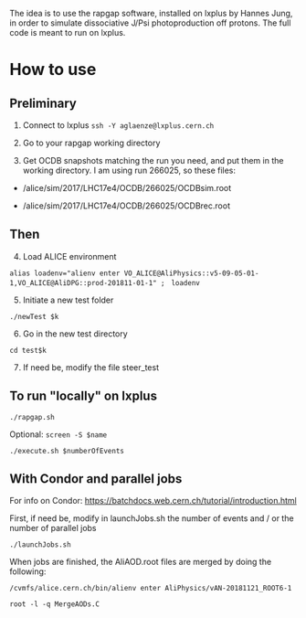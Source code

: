 

The idea is to use the rapgap software, installed on lxplus by Hannes Jung, in order to simulate dissociative J/Psi photoproduction off protons. The full code is meant to run on lxplus.

# How to use

## Preliminary

1) Connect to lxplus
```ssh -Y aglaenze@lxplus.cern.ch ```

2) Go to your rapgap working directory

3) Get OCDB snapshots matching the run you need, and put them in the working directory. I am using run 266025, so these files: 

- /alice/sim/2017/LHC17e4/OCDB/266025/OCDBsim.root

- /alice/sim/2017/LHC17e4/OCDB/266025/OCDBrec.root

## Then

4) Load ALICE environment

```alias loadenv="alienv enter VO_ALICE@AliPhysics::v5-09-05-01-1,VO_ALICE@AliDPG::prod-201811-01-1" ; ```
```loadenv ```

5) Initiate a new test folder

``` ./newTest $k ```

6) Go in the new test directory

``` cd test$k ```

7) If need be, modify the file steer_test

## To run "locally" on lxplus

``` ./rapgap.sh ```


Optional: ``` screen -S $name ```


``` ./execute.sh $numberOfEvents ```

## With Condor and parallel jobs

For info on Condor: https://batchdocs.web.cern.ch/tutorial/introduction.html

First, if need be, modify in launchJobs.sh the number of events and / or the number of parallel jobs


``` ./launchJobs.sh ```

When jobs are finished, the AliAOD.root files are merged by doing the following:

``` /cvmfs/alice.cern.ch/bin/alienv enter AliPhysics/vAN-20181121_ROOT6-1 ```


``` root -l -q MergeAODs.C  ``` 

